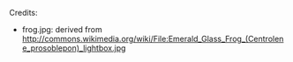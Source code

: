 

Credits:
- frog.jpg: derived from http://commons.wikimedia.org/wiki/File:Emerald_Glass_Frog_(Centrolene_prosoblepon)_lightbox.jpg

